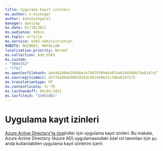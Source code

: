 ```yaml
---
title: Uygulama kayıt izinleri
ms.author: v-aiyengar
author: AshaIyengar21
manager: dansimp
ms.date: 01/18/2021
ms.audience: Admin
ms.topic: article
ms.service: o365-administration
ROBOTS: NOINDEX, NOFOLLOW
localization_priority: Normal
ms.collection: Adm_O365
ms.custom:
- "9004352"
- "7781"
ms.openlocfilehash: abd4d2600a29506efe74079709d6a974a6169260b74eb147a7787722c4b799c5
ms.sourcegitcommit: b5f7da89a650d2915dc652449623c78be6247175
ms.translationtype: MT
ms.contentlocale: tr-TR
ms.lasthandoff: 08/05/2021
ms.locfileid: "53951081"
---
```

# <a name="app-registration-permissions"></a>Uygulama kayıt izinleri

[Azure Active Directory'ta özel](https://docs.microsoft.com/azure/active-directory/roles/custom-available-permissions)roller için uygulama kayıt izinleri: Bu makale, Azure Active Directory (Azure AD) uygulamasındaki özel rol tanımları için şu anda kullanılabilen uygulama kayıt izinlerini içerir.

